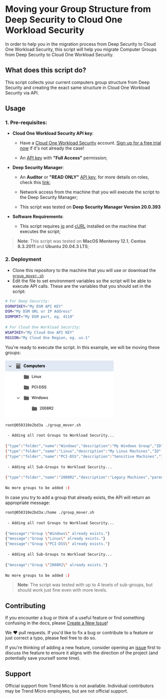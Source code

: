 # Moving your Group Structure from Deep Security to Cloud One Workload Security

In order to help you in the migration process from Deep Security to Cloud One Workload Security, this script will help you migrate Computer Groups from Deep Security to Cloud One Workload Security.

## What does this script do?

This script collects your current computers group structure from Deep Security and creating the exact same structure in Cloud One Workload Security via API.

## Usage

### 1. Pre-requisites:

* **Cloud One Workload Security API key**:

    - Have a [Cloud One Workload Security](https://www.trendmicro.com/en_ae/business/products/hybrid-cloud/cloud-one-workload-security.html) account. [Sign up for a free trial now](https://cloudone.trendmicro.com/register) if it's not already the case!

    - An [API key](https://cloudone.trendmicro.com/docs/account-and-user-management/c1-api-key/#create-a-new-api-key) with **"Full Access"** permission;

* **Deep Security Manager**:

    - An **Auditor** or **"READ ONLY"** [API key](https://help.deepsecurity.trendmicro.com/20_0/on-premise/api-key.html), for more details on roles, check this [link](https://help.deepsecurity.trendmicro.com/20_0/on-premise/user-roles.html);
    - Network access from the machine that you will execute the script to the Deep Security Manager;

    - This script was tested on **Deep Security Manager Version 20.0.393**

* **Software Requirements**:

    - This script requires [jq](https://stedolan.github.io/jq/) and [cURL](https://curl.se/) installed on the machine that  executes the script;

> **Note**: This script was tested on **MacOS Monterey 12.1**, **Centos 8.3.2011** and **Ubuntu 20.04.3 LTS**;

### 2. Deployment

- Clone this repository to the machine that you will use or download the [```group_mover.sh```](https://raw.githubusercontent.com/trendmicro/solutions-architect/main/Workload-Security/Migration/bash-group-mover/group_mover.sh?token=GHSAT0AAAAAABUROECUUN5MEEZP32B2S2VQYUFB6PA)
- Edit the file to set environment variables so the script will be able to execute API calls. These are the variables that you should set in the script:

```bash
# For Deep Security:
DSMAPIKEY="My DSM API KEY"
DSM="My DSM URL or IP Address"
DSMPORT="My DSM port, eg. 4119"

# For Cloud One Workload Security:
WSAPIKEY="My Cloud One API KEY"
REGION="My Cloud One Region, eg. us-1"
```

You're ready to execute the script. In this example, we will be moving these groups:

![Groups](img/groups.png)

```bash
root@058310e2bd3a ./group_mover.sh

 - Adding all root Groups to Workload Security...

{"type":"folder","name":"Windows","description":"My Windows Group","ID":444}
{"type":"folder","name":"Linux","description":"My Linux Machines","ID":445}
{"type":"folder","name":"PCI-DSS","description":"Sensitive Machines","ID":446}

 - Adding all Sub-Groups to Workload Security...

{"type":"folder","name":"2008R2","description":"Legacy Machines","parentGroupID":444,"ID":447}

No more groups to be added :)
```

In case you try to add a group that already exists, the API will return an appropriate message:

```bash
root@058310e2bd3a:/home ./group_mover.sh

 - Adding all root Groups to Workload Security...

{"message":"Group \"Windows\" already exists."}
{"message":"Group \"Linux\" already exists."}
{"message":"Group \"PCI-DSS\" already exists."}

 - Adding all Sub-Groups to Workload Security...

{"message":"Group \"2008R2\" already exists."}

No more groups to be added :)
```

> **Note**: The script was tested with up to 4 levels of sub-groups, but should work just fine even with more levels.

## Contributing

If you encounter a bug or think of a useful feature or find something confusing in the docs, please [Create a New Issue](https://github.com/trendmicro/solutions-architect/issues/new)!

We :heart: pull requests. If you'd like to fix a bug or contribute to a feature or just correct a typo, please feel free to do so.

If you're thinking of adding a new feature, consider opening an [issue](https://github.com/trendmicro/solutions-architect/issues/new) first to discuss the feature to ensure it aligns with the direction of the project (and potentially
save yourself some time).

## Support

Official support from Trend Micro is not available. Individual contributors may be Trend Micro employees, but are not official support.